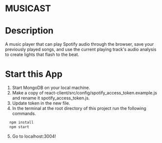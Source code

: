 # MUSICAST

# Description
  A music player that can play Spotify audio through the browser, save your previously played songs, and use the current playing track's audio analysis to create lights that flash to the beat.

# Start this App
1. Start MongoDB on your local machine.
2. Make a copy of react-client/src/config/spotify_access_token.example.js and rename it spotify_access_token.js.
3. Update token in the new file.
4. In the terminal at the root directory of this project run the following commands.
  ```sh
    npm install
    npm start
  ```
5. Go to localhost:3004!